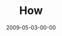 ---
layout: message
category: message
series: "Filled"
title: "How"
date: 2009-05-03-00-00
message_id: 561
audio: "http://s3.amazonaws.com/crossroads-media/messages/audio/Filled3.mp3"
audio-duration: "32:47"
notes-description: ""
notes: "http://s3.amazonaws.com/crossroads-media/documents/SN_05_2-3_09.pdf"
notes-title: "Filled&#58; How? (Study Notes)"
program: "http://s3.amazonaws.com/crossroads-media/documents/0502_03Program.pdf"
description: "Brian Tome discusses how to be filled with the Holy Spirit on a regular basis."
video: "http://s3.amazonaws.com/crossroads-media/messages/video/Filled3.mp4"
video-duration: "32:47"
yt-embed-url: "//www.youtube.com/embed/dGD62Pvy0gI"
video-image: "http://s3.amazonaws.com/crossroads-media/images/Filled3-still.gif"
tag: 
 - holy-spirit
 - tome
 - rocks
 - water
explicit: false
---